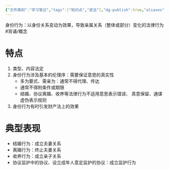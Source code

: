 ```yaml
---
{"文件类别":"学习笔记","tags":["知识点","民法"],"dg-publish":true,"aliases":["亲属行为"],"permalink":"/学习笔记studyup/民法总论/身份行为/","dgPassFrontmatter":true,"created":"2024-09-13T08:51:26.096+08:00","updated":"2024-11-16T16:31:14.581+08:00"}
---
```


身份行为：以身份关系变动为效果，导致亲属关系（整体或部分）变化的法律行为 #背诵/概念 
# 特点
1. 类型、内容法定
2. 身份行为涉及基本的伦理序：需要保证意思的真实性
	- 多为要式、需亲为：通常不得代理、传达
	- 通常不得附条件或期限
	- 结婚、协议离婚、收养等法律行为不适用意思表示错误、 真意保留、通谋虚伪表示规则
3. 身份行为有时引发财产法上的效果
# 典型表现
- 结婚行为：成立夫妻关系
- 离婚行为：终止夫妻关系
- 收养行为：成立亲子关系
- 协议监护中的协议、设立成年人意定监护的协议：成立监护行为